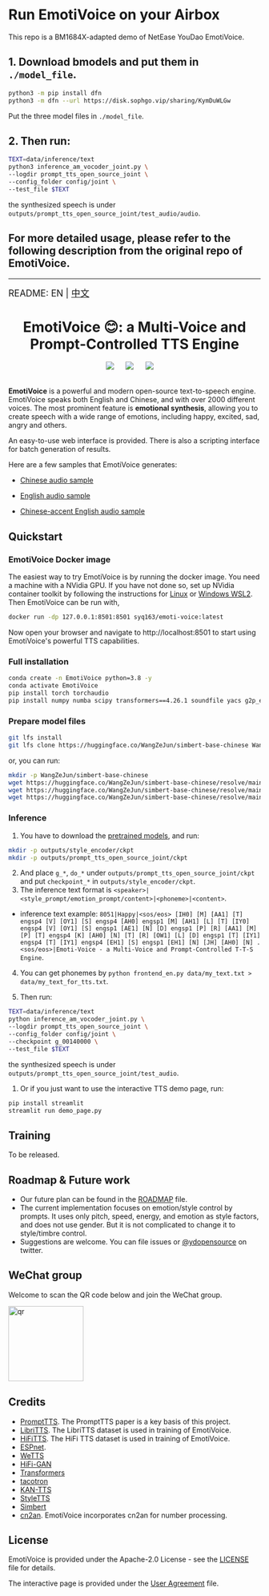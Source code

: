 # Run EmotiVoice on your Airbox
This repo is a BM1684X-adapted demo of NetEase YouDao EmotiVoice.

## 1. Download bmodels and put them in `./model_file`.
```sh
python3 -m pip install dfn
python3 -m dfn --url https://disk.sophgo.vip/sharing/KymDuWLGw
```
Put the three model files in `./model_file`.

## 2. Then run:
```sh
TEXT=data/inference/text
python3 inference_am_vocoder_joint.py \
--logdir prompt_tts_open_source_joint \
--config_folder config/joint \
--test_file $TEXT
```
the synthesized speech is under `outputs/prompt_tts_open_source_joint/test_audio/audio`.

## For more detailed usage, please refer to the following description from the original repo of EmotiVoice.

***
<font size=4> README: EN | <a href="./README.zh.md">中文</a>  </font>


<div align="center">
    <h1>EmotiVoice 😊: a Multi-Voice and Prompt-Controlled TTS Engine</h1>
</div>

<div align="center">
    <a href="./README.zh.md"><img src="https://img.shields.io/badge/README-中文版本-red"></a>
    &nbsp;&nbsp;&nbsp;&nbsp;
    <a href="./LICENSE"><img src="https://img.shields.io/badge/license-Apache--2.0-yellow"></a>
    &nbsp;&nbsp;&nbsp;&nbsp;
    <a href="https://twitter.com/YDopensource"><img src="https://img.shields.io/badge/follow-%40YDOpenSource-1DA1F2?logo=twitter&style={style}"></a>
    &nbsp;&nbsp;&nbsp;&nbsp;
</div>
<br>

**EmotiVoice** is a powerful and modern open-source text-to-speech engine. EmotiVoice speaks both English and Chinese, and with over 2000 different voices. The most prominent feature is **emotional synthesis**, allowing you to create speech with a wide range of emotions, including happy, excited, sad, angry and others.

An easy-to-use web interface is provided. There is also a scripting interface for batch generation of results. 

Here are a few samples that EmotiVoice generates:


- [Chinese audio sample](https://github.com/netease-youdao/EmotiVoice/assets/3909232/6426d7c1-d620-4bfc-ba03-cd7fc046a4fb)
  
- [English audio sample](https://github.com/netease-youdao/EmotiVoice/assets/3909232/8f272eba-49db-493b-b479-2d9e5a419e26)
  
- [Chinese-accent English audio sample](https://github.com/netease-youdao/EmotiVoice/assets/3909232/a0709012-c3ef-4182-bb0e-b7a2ba386f1c)



## Quickstart

### EmotiVoice Docker image

The easiest way to try EmotiVoice is by running the docker image. You need a machine with a NVidia GPU. If you have not done so, set up NVidia container toolkit by following the instructions for [Linux](https://www.server-world.info/en/note?os=Ubuntu_22.04&p=nvidia&f=2) or [Windows WSL2](https://github.com/nyp-sit/it3103/blob/main/nvidia-docker-wsl2.md). Then EmotiVoice can be run with,

```sh
docker run -dp 127.0.0.1:8501:8501 syq163/emoti-voice:latest
```

Now open your browser and navigate to http://localhost:8501 to start using EmotiVoice's powerful TTS capabilities.

### Full installation

```sh
conda create -n EmotiVoice python=3.8 -y
conda activate EmotiVoice
pip install torch torchaudio
pip install numpy numba scipy transformers==4.26.1 soundfile yacs g2p_en jieba pypinyin
```

### Prepare model files

```sh
git lfs install
git lfs clone https://huggingface.co/WangZeJun/simbert-base-chinese WangZeJun/simbert-base-chinese
```
or, you can run:
```sh
mkdir -p WangZeJun/simbert-base-chinese
wget https://huggingface.co/WangZeJun/simbert-base-chinese/resolve/main/config.json -P WangZeJun/simbert-base-chinese
wget https://huggingface.co/WangZeJun/simbert-base-chinese/resolve/main/pytorch_model.bin -P WangZeJun/simbert-base-chinese
wget https://huggingface.co/WangZeJun/simbert-base-chinese/resolve/main/vocab.txt -P WangZeJun/simbert-base-chinese
```

### Inference

1. You have to download the [pretrained models](https://drive.google.com/drive/folders/1y6Xwj_GG9ulsAonca_unSGbJ4lxbNymM?usp=sharing), and run:
```sh
mkdir -p outputs/style_encoder/ckpt
mkdir -p outputs/prompt_tts_open_source_joint/ckpt
```
2. And place `g_*`, `do_*` under `outputs/prompt_tts_open_source_joint/ckpt` and  put `checkpoint_*` in `outputs/style_encoder/ckpt`.
3. The inference text format is `<speaker>|<style_prompt/emotion_prompt/content>|<phoneme>|<content>`. 
  - inference text example: `8051|Happy|<sos/eos> [IH0] [M] [AA1] [T] engsp4 [V] [OY1] [S] engsp4 [AH0] engsp1 [M] [AH1] [L] [T] [IY0] engsp4 [V] [OY1] [S] engsp1 [AE1] [N] [D] engsp1 [P] [R] [AA1] [M] [P] [T] engsp4 [K] [AH0] [N] [T] [R] [OW1] [L] [D] engsp1 [T] [IY1] engsp4 [T] [IY1] engsp4 [EH1] [S] engsp1 [EH1] [N] [JH] [AH0] [N] . <sos/eos>|Emoti-Voice - a Multi-Voice and Prompt-Controlled T-T-S Engine`.
4. You can get phonemes by `python frontend_en.py data/my_text.txt > data/my_text_for_tts.txt`.

5. Then run:
```sh
TEXT=data/inference/text
python inference_am_vocoder_joint.py \
--logdir prompt_tts_open_source_joint \
--config_folder config/joint \
--checkpoint g_00140000 \
--test_file $TEXT
```
the synthesized speech is under `outputs/prompt_tts_open_source_joint/test_audio`.

1. Or if you just want to use the interactive TTS demo page, run:
```sh
pip install streamlit
streamlit run demo_page.py
```

## Training

To be released.


## Roadmap & Future work

- Our future plan can be found in the [ROADMAP](./ROADMAP.md) file.
- The current implementation focuses on emotion/style control by prompts. It uses only pitch, speed, energy, and emotion as style factors, and does not use gender. But it is not complicated to change it to style/timbre control.
- Suggestions are welcome. You can file issues or [@ydopensource](https://twitter.com/YDopensource) on twitter.


## WeChat group
Welcome to scan the QR code below and join the WeChat group.

<img src="https://github.com/netease-youdao/EmotiVoice/assets/49354974/cc3f4c8b-8369-4e50-89cc-e40d27a6bdeb" alt="qr" width="150"/>

## Credits

- [PromptTTS](https://speechresearch.github.io/prompttts/). The PromptTTS paper is a key basis of this project.
- [LibriTTS](https://www.openslr.org/60/). The LibriTTS dataset is used in training of EmotiVoice.
- [HiFiTTS](https://www.openslr.org/109/). The HiFi TTS dataset is used in training of EmotiVoice.
- [ESPnet](https://github.com/espnet/espnet). 
- [WeTTS](https://github.com/wenet-e2e/wetts)
- [HiFi-GAN](https://github.com/jik876/hifi-gan)
- [Transformers](https://github.com/huggingface/transformers)
- [tacotron](https://github.com/keithito/tacotron)
- [KAN-TTS](https://github.com/alibaba-damo-academy/KAN-TTS)
- [StyleTTS](https://github.com/yl4579/StyleTTS)
- [Simbert](https://github.com/ZhuiyiTechnology/simbert)
- [cn2an](https://github.com/Ailln/cn2an). EmotiVoice incorporates cn2an for number processing.

## License

EmotiVoice is provided under the Apache-2.0 License - see the [LICENSE](./LICENSE) file for details.

The interactive page is provided under the [User Agreement](./EmotiVoice_UserAgreement_易魔声用户协议.pdf) file.
